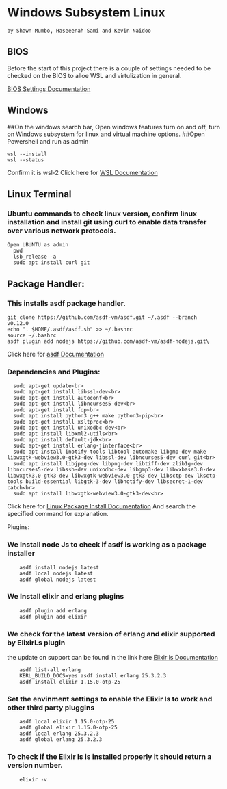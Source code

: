 # Windows Subsystem Linux 
    by Shawn Mumbo, Haseeenah Sami and Kevin Naidoo
## BIOS

Before the start of this project there is a couple of settings needed to be checked on the BIOS to alloe WSL and virtulization in general.

[BIOS Settings Documentation](https://www.minitool.com/news/enable-virtualization-windows-10.html)

## Windows

##On the windows search bar, Open windows features turn on and off, turn on Windows subsystem for linux and virtual machine options.
##Open Powershell and run as admin

    wsl --install
    wsl --status

   Confirm it is wsl-2
   Click here for [WSL Documentation](https://learn.microsoft.com/en-us/windows/wsl/)

## Linux Terminal

### Ubuntu commands to check linux version, confirm linux installation and install git using curl to enable data transfer over various network protocols. 

    Open UBUNTU as admin
      pwd
      lsb_release -a 
      sudo apt install curl git
## Package Handler:

### This installs asdf package handler. 

    git clone https://github.com/asdf-vm/asdf.git ~/.asdf --branch v0.12.0     
    echo ". $HOME/.asdf/asdf.sh" >> ~/.bashrc     
    source ~/.bashrc
    asdf plugin add nodejs https://github.com/asdf-vm/asdf-nodejs.git\
Click here for [asdf Documentation](https://asdf-vm.com/guide/introduction.html)
    
### Dependencies and Plugins:<br>

      sudo apt-get update<br>
      sudo apt-get install libssl-dev<br>
      sudo apt-get install autoconf<br>
      sudo apt-get install libncurses5-dev<br>
      sudo apt-get install fop<br>
      sudo apt install python3 g++ make python3-pip<br>
      sudo apt-get install xsltproc<br>
      sudo apt-get install unixodbc-dev<br>
      sudo apt install libxml2-utils<br>
      sudo apt install default-jdk<br>
      sudo apt-get install erlang-jinterface<br>
      sudo apt install inotify-tools libtool automake libgmp-dev make libwxgtk-webview3.0-gtk3-dev libssl-dev libncurses5-dev curl git<br> 
      sudo apt install libjpeg-dev libpng-dev libtiff-dev zlib1g-dev libncurses5-dev libssh-dev unixodbc-dev libgmp3-dev libwxbase3.0-dev libwxgtk3.0-gtk3-dev libwxgtk-webview3.0-gtk3-dev libsctp-dev lksctp-tools build-essential libgtk-3-dev libnotify-dev libsecret-1-dev catch<br>
      sudo apt install libwxgtk-webview3.0-gtk3-dev<br>
Click here for [Linux Package Install Documentation](https://howtoinstall.co/en/)
And search the specified command for explanation.
      
      
   Plugins:
### We Install node Js to check if asdf is working as a package installer
    
        asdf install nodejs latest    
        asdf local nodejs latest    
        asdf global nodejs latest

        
### We Install elixir and erlang plugins 

        
        asdf plugin add erlang    
        asdf plugin add elixir

### We check for the latest version of erlang and elixir supported by ElixirLs plugin
the update on support can be found in the link here [Elixir ls Documentation](https://github.com/elixir-lsp/elixir-ls)

        asdf list-all erlang
        KERL_BUILD_DOCS=yes asdf install erlang 25.3.2.3       
        asdf install elixir 1.15.0-otp-25    

### Set the envinment settings to enable the Elixir ls to work and other third party pluggins
        asdf local elixir 1.15.0-otp-25    
        asdf global elixir 1.15.0-otp-25
        asdf local erlang 25.3.2.3  
        asdf global erlang 25.3.2.3

### To check if the Elixir ls is installed properly it should return a version number.
        elixir -v




     
   
